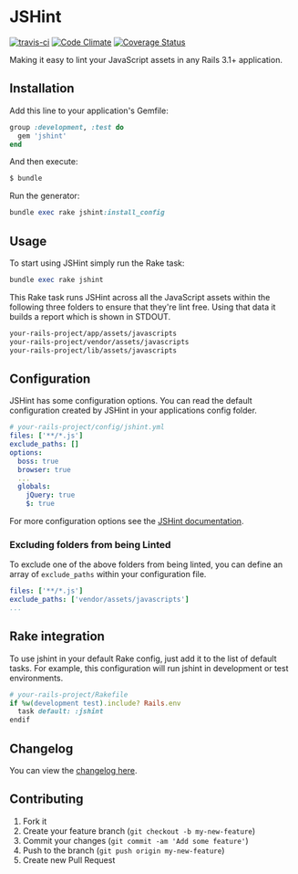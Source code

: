 # JSHint

[![travis-ci](https://api.travis-ci.org/damian/jshint.png)](http://travis-ci.org/#!/damian/jshint)
[![Code Climate](https://codeclimate.com/github/damian/jshint.png)](https://codeclimate.com/github/damian/jshint)
[![Coverage Status](https://coveralls.io/repos/damian/jshint/badge.png?branch=master)](https://coveralls.io/r/damian/jshint?branch=master)

Making it easy to lint your JavaScript assets in any Rails 3.1+ application.

## Installation

Add this line to your application's Gemfile:

```ruby
group :development, :test do
  gem 'jshint'
end
```

And then execute:

```ruby
$ bundle
```

Run the generator:

```ruby
bundle exec rake jshint:install_config
```

## Usage

To start using JSHint simply run the Rake task:

```ruby
bundle exec rake jshint
```

This Rake task runs JSHint across all the JavaScript assets within the following three folders to ensure that they're lint free. Using that data it builds a report which is shown in STDOUT.

```bash
your-rails-project/app/assets/javascripts
your-rails-project/vendor/assets/javascripts
your-rails-project/lib/assets/javascripts
```

## Configuration

JSHint has some configuration options. You can read the default configuration created by JSHint in your applications config folder.

```yaml
# your-rails-project/config/jshint.yml
files: ['**/*.js']
exclude_paths: []
options:
  boss: true
  browser: true
  ...
  globals:
    jQuery: true
    $: true
```
For more configuration options see the [JSHint documentation](http://jshint.com/docs/options/).

### Excluding folders from being Linted

To exclude one of the above folders from being linted, you can define an array of `exclude_paths` within your configuration file.

````yaml
files: ['**/*.js']
exclude_paths: ['vendor/assets/javascripts']
...
````

## Rake integration
To use jshint in your default Rake config, just add it to the list of default tasks. For example, this configuration will run jshint in development or test environments.
````ruby
# your-rails-project/Rakefile
if %w(development test).include? Rails.env
  task default: :jshint
endif
````

## Changelog

You can view the [changelog here](https://github.com/damian/jshint/blob/master/CHANGELOG.md).

## Contributing

1. Fork it
2. Create your feature branch (`git checkout -b my-new-feature`)
3. Commit your changes (`git commit -am 'Add some feature'`)
4. Push to the branch (`git push origin my-new-feature`)
5. Create new Pull Request
